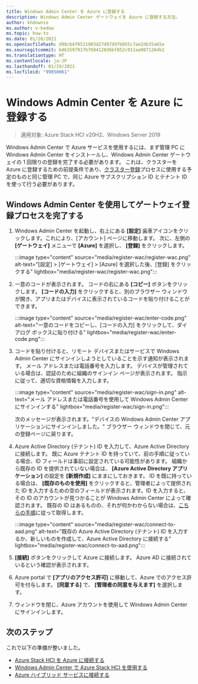 ```yaml
---
title: Windows Admin Center を Azure に登録する
description: Windows Admin Center ゲートウェイを Azure に登録する方法。
author: khdownie
ms.author: v-kedow
ms.topic: how-to
ms.date: 01/28/2021
ms.openlocfilehash: d98cb4f0531903d27d97d9fb055c7ae2db35a65e
ms.sourcegitcommit: b461597917b768412036bf852c911aa9871264b2
ms.translationtype: HT
ms.contentlocale: ja-JP
ms.lasthandoff: 01/29/2021
ms.locfileid: "99050061"
---
```

# <a name="register-windows-admin-center-with-azure"></a>Windows Admin Center を Azure に登録する

> 適用対象: Azure Stack HCI v20H2、Windows Server 2019

Windows Admin Center で Azure サービスを使用するには、まず管理 PC に Windows Admin Center をインストールし、Windows Admin Center ゲートウェイの 1 回限りの登録を完了する必要があります。 これは、クラスターを Azure に登録するための前提条件であり、[クラスター登録](../deploy/register-with-azure.md)プロセスに使用する予定のものと同じ管理 PC で、同じ Azure サブスクリプション ID とテナント ID を使って行う必要があります。

## <a name="complete-the-gateway-registration-process-using-windows-admin-center"></a>Windows Admin Center を使用してゲートウェイ登録プロセスを完了する

1. Windows Admin Center を起動し、右上にある **[設定]** 歯車アイコンをクリックします。これにより、[アカウント] ページに移動します。 次に、左側の **[ゲートウェイ]** メニューで **[Azure]** を選択し、 **[登録]** をクリックします。

   :::image type="content" source="media/register-wac/register-wac.png" alt-text="[設定] > [ゲートウェイ] > [Azure] を選択した後、[登録] をクリックする" lightbox="media/register-wac/register-wac.png":::

2. 一意のコードが表示されます。 コードの右にある **[コピー]** ボタンをクリックします。 **[コードの入力]** をクリックすると、別のブラウザー ウィンドウが開き、アプリまたはデバイスに表示されているコードを貼り付けることができます。

   :::image type="content" source="media/register-wac/enter-code.png" alt-text="一意のコードをコピーし、[コードの入力] をクリックして、ダイアログ ボックスに貼り付ける" lightbox="media/register-wac/enter-code.png":::

3. コードを貼り付けると、リモート デバイスまたはサービスで Windows Admin Center にサインインしようとしていることを示す通知が表示されます。 メール アドレスまたは電話番号を入力します。 デバイスが管理されている場合は、認証のために組織のサインイン ページが表示されます。 指示に従って、適切な資格情報を入力します。

   :::image type="content" source="media/register-wac/sign-in.png" alt-text="メール アドレスまたは電話番号を使用して Windows Admin Center にサインインする" lightbox="media/register-wac/sign-in.png":::

   次のメッセージが表示されます。"デバイスの Windows Admin Center アプリケーションにサインインしました。" ブラウザー ウィンドウを閉じて、元の登録ページに戻ります。

4. Azure Active Directory (テナント) ID を入力して、Azure Active Directory に接続します。 既に Azure テナント ID を持っていて、前の手順に従っている場合、ID フィールドは事前に設定されている可能性があります。 組織から既存の ID を提供されていない場合は、 **[Azure Active Directory アプリケーション]** の設定を **[新規作成]** にままにしておきます。 ID を既に持っている場合は、 **[既存のものを使用]** をクリックすると、管理者によって提供された ID を入力するための空のフィールドが表示されます。ID を入力すると、その ID のアカウントが見つかることが Windows Admin Center によって確認されます。 既存の ID はあるものの、それが何かわからない場合は、[こちらの手順](/azure/active-directory/develop/howto-create-service-principal-portal#get-values-for-signing-in)に従って取得します。

   :::image type="content" source="media/register-wac/connect-to-aad.png" alt-text="既存の Azure Active Directory (テナント) ID を入力するか、新しいものを作成して、Azure Active Directory に接続する" lightbox="media/register-wac/connect-to-aad.png":::

5. **[接続]** ボタンをクリックして Azure に接続します。 Azure AD に接続されているという確認が表示されます。

6. Azure portal で **[アプリのアクセス許可]** に移動して、Azure でのアクセス許可を付与します。 **[同意する]** で、 **[管理者の同意を与えます]** を選択します。

7. ウィンドウを閉じ、Azure アカウントを使用して Windows Admin Center にサインインします。

## <a name="next-steps"></a>次のステップ

これで以下の準備が整いました。

- [Azure Stack HCI を Azure に接続する](../deploy/register-with-azure.md)
- [Windows Admin Center で Azure Stack HCI を使用する](../get-started.md)
- [Azure ハイブリッド サービスに接続する](/windows-server/manage/windows-admin-center/azure/)